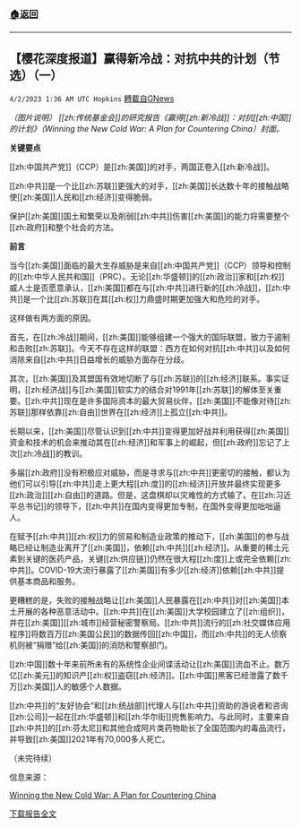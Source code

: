 ###  [:house:返回](README.md)
---


## 【樱花深度报道】赢得新冷战：对抗中共的计划（节选）（一）
`4/2/2023 1:36 AM UTC Hopkins` [轉載自GNews](https://gnews.org/articles/1066139)

*（图片说明） [[zh:传统基金会]]的研究报告《赢得[[zh:新冷战]]：对抗[[zh:中国]]的计划》（Winning the New Cold War: A Plan for Countering China）封面。*


**关键要点**

[[zh:中国共产党]]（CCP）是[[zh:美国]]的对手，两国正卷入[[zh:新冷战]]。

[[zh:中共]]是一个比[[zh:苏联]]更强大的对手，[[zh:美国]]长达数十年的接触战略使[[zh:美国]]人民和[[zh:经济]]变得脆弱。

保护[[zh:美国]]国土和繁荣以及削弱[[zh:中共]]伤害[[zh:美国]]的能力将需要整个[[zh:政府]]和整个社会的方法。

**前言**

当今[[zh:美国]]面临的最大生存威胁是来自[[zh:中国共产党]]（CCP）领导和控制的[[zh:中华人民共和国]]（PRC）。无论[[zh:华盛顿]]的[[zh:政治]]家和[[zh:权]]威人士是否愿意承认，[[zh:美国]]都在与[[zh:中共]]进行新的[[zh:冷战]]，[[zh:中共]]是一个比[[zh:苏联]]在其[[zh:权]]力鼎盛时期更加强大和危险的对手。

这样做有两方面的原因。

首先，在[[zh:冷战]]期间，[[zh:美国]]能够组建一个强大的国际联盟，致力于遏制和击败[[zh:苏联]]。今天不存在这样的联盟：西方在如何对抗[[zh:中共]]以及如何消除来自[[zh:中共]]日益增长的威胁方面存在分歧。

其次，[[zh:美国]]及其盟国有效地切断了与[[zh:苏联]]的[[zh:经济]]联系。事实证明，[[zh:经济战]]与[[zh:美国]]软实力的结合对1991年[[zh:苏联]]的解体至关重要。[[zh:中共]]现在是许多国际资本的最大贸易伙伴，[[zh:美国]]不能像对待[[zh:苏联]]那样依靠[[zh:自由]]世界在[[zh:经济]]上孤立[[zh:中共]]。

长期以来，[[zh:美国]]尽管认识到[[zh:中共]]变得更加好战并利用获得[[zh:美国]]资金和技术的机会来推动其在[[zh:经济]]和军事上的崛起，但[[zh:政府]]忘记了上次[[zh:冷战]]的教训。

多届[[zh:政府]]没有积极应对威胁，而是寻求与[[zh:中共]]更密切的接触，都认为他们可以引导[[zh:中共]]走上更大程[[zh:度]]的[[zh:经济]]开放并最终实现更多[[zh:政治]][[zh:自由]]的道路。但是，这盘棋却以灾难性的方式输了。在[[zh:习近平总书记]]的领导下，[[zh:中共]]在国内变得更加专制，在国外变得更加咄咄逼人。

在赋予[[zh:中共]][[zh:权]]力的贸易和制造业政策的推动下，[[zh:美国]]的参与战略已经让制造业离开了[[zh:美国]]，依赖[[zh:中共]][[zh:经济]]。从重要的稀土元素到关键的医药产品，关键[[zh:供应链]]仍然在很大程[[zh:度]]上或完全依赖[[zh:中共]]。COVID-19大流行暴露了[[zh:美国]]有多少[[zh:经济]]依赖[[zh:中共]]提供基本商品和服务。

更糟糕的是，失败的接触战略让[[zh:美国]]人民暴露在[[zh:中共]]对[[zh:美国]]本土开展的各种恶意活动中。[[zh:中共]]在[[zh:美国]]大学校园建立了[[zh:组织]]，并在[[zh:美国]][[zh:城市]]经营秘密警察局。[[zh:中共]]流行的[[zh:社交媒体应用程序]]将数百万[[zh:美国公民]]的数据传回[[zh:中国]]，而[[zh:中共]]的无人侦察机则被“捐赠”给[[zh:美国]]的消防和警察部门。

[[zh:中国]]数十年来前所未有的系统性企业间谍活动让[[zh:美国]]流血不止。数万亿[[zh:美元]]的知识产[[zh:权]]盗窃[[zh:经济]]。[[zh:中国]]黑客已经泄露了数千万[[zh:美国]]人的敏感个人数据。

[[zh:中共]]的“友好协会”和[[zh:统战部]]代理人与[[zh:中共]]资助的游说者和咨询[[zh:公司]]一起在[[zh:华盛顿]]和[[zh:华尔街]]兜售影响力。与此同时，主要来自[[zh:中共]]的[[zh:芬太尼]]和其他合成阿片类药物助长了全国范围内的毒品流行，并导致[[zh:美国]]2021年有70,000多人死亡。

（未完待续）

信息来源：

[Winning the New Cold War: A Plan for Countering China](https://www.heritage.org/asia/report/winning-the-new-cold-war-plan-countering-china)

[下载报告全文](https://www.heritage.org/sites/default/files/2023-03/SR270_0.pdf)
